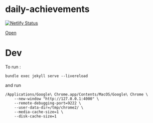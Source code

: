 # daily-achievements

[![Netlify Status](https://api.netlify.com/api/v1/badges/a5539525-5cdd-4bb6-990f-1b1e0ef8ad0a/deploy-status)](https://app.netlify.com/sites/daily-achievements/deploys)

[Open](https://daily-achievements.netlify.app/)

# Dev

To run : 

```
bundle exec jekyll serve --livereload
```

and run

```
/Applications/Google\ Chrome.app/Contents/MacOS/Google\ Chrome \
    --new-window "http://127.0.0.1:4000" \
    --remote-debugging-port=9222 \
    --user-data-dir=/tmp/chrome2/ \
    --media-cache-size=1 \
    --disk-cache-size=1
```
